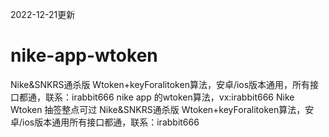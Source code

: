2022-12-21更新
# nike-app-wtoken
Nike&SNKRS通杀版 Wtoken+keyForalitoken算法，安卓/ios版本通用，所有接口都通，联系：irabbit666
nike app 的wtoken算法，vx:irabbit666
Nike Wtoken 抽签整点可过
Nike&SNKRS通杀版 Wtoken+keyForalitoken算法，安卓/ios版本通用所有接口都通，联系：irabbit666

